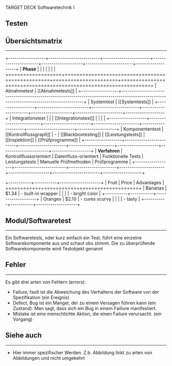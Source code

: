 
TARGET DECK
Softwaretechnik I

Testen
--
## Übersichtsmatrix
***

<!--TAGS-->
+------------------+-------------------------+-----------------------+----------------------+--------------------+-----------------------+-------------------+
| **Phase**        |                         |                       |                      |                    |                       |                   |
+==================+=========================+=======================+======================+====================+=======================+===================+
| Abnahmetest      |                                                           [[Abnahmetests]]                                                              |
+------------------+-----------------------------------------------------------------------------------------------------------------------------------------+
| Systemtest       |                                                            [[Systemtests]]                                                              |
+------------------+-------------------------+-----------------------+----------------------+--------------------+-----------------------+-------------------+
| Integrationstest |                         |                       | [[Integrationstest]] |                    |                       |                   |
+------------------+-------------------------+-----------------------+----------------------+--------------------+-----------------------+-------------------+
| Komponententest  | [[Kontrollflussgraph]]  | -                     | [[Blackboxtesting]]  | [[Leistungstests]] | [[Inspektion]]        | [[Prüfprogramme]] |
+------------------+-------------------------+-----------------------+----------------------+--------------------+-----------------------+-------------------+
| **Verfahren**    | Kontrollflussorientiert | Datenfluss-orientiert | Funktionelle Tests   | Leistungstests     | Manuelle Prüfmethoden | Prüfprogramme     |
+------------------+-------------------------+-----------------------+----------------------+--------------------+-----------------------+-------------------+
<!--/TAGS-->
<!--TAGS-->
+-----------+-----------+--------------------+
| Fruit     | Price     | Advantages         |
+===========+===========+====================+
| Bananas   | $1.34     | - built-in wrapper |
|           |           | - bright color     |
+-----------+-----------+--------------------+
| Oranges   | $2.10     | - cures scurvy     |
|           |           | - tasty            |
+-----------+-----------+--------------------+
<!--/TAGS-->
## Modul/Softwaretest
***
Ein Softwaretests, oder kurz einfach ein Test, führt eine einzelne Softwarekomponente aus und schaut obs stimmt.
Die zu überprüfende Softwarekomponente wird Testobjekt genannt
## Fehler
***
Es gibt drei arten von Fehlern (errors):
- Failure, fault ist die Abweichung des Verhaltens der Software von der Spezifikation (ein Ereignis)
- Defect, Bug ist ein Mangel, der zu einem Versagen führen kann (ein Zustand). Man sagt, dass sich ein Bug in einem Failiure manifestiert.
- Mistake ist eine menschlichte Aktion, die einen Failure verursacht. (ein Vorgang)
## Siehe auch
***
* Hier immer spezifischer Werden. Z.b. Abbildung linkt zu arten von Abbildungen und nicht umgekehrt